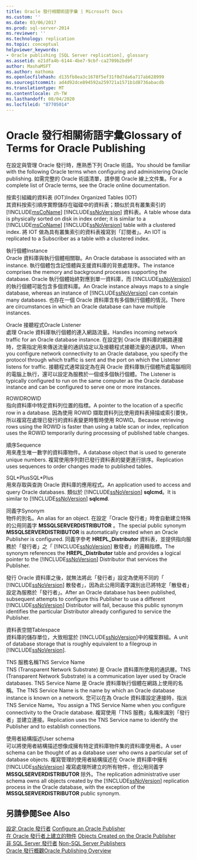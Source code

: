 ```yaml
---
title: Oracle 發行相關術語字彙 | Microsoft Docs
ms.custom: ''
ms.date: 03/06/2017
ms.prod: sql-server-2014
ms.reviewer: ''
ms.technology: replication
ms.topic: conceptual
helpviewer_keywords:
- Oracle publishing [SQL Server replication], glossary
ms.assetid: e21dfa4b-6144-4be7-9cbf-ca2709b2bd9f
author: MashaMSFT
ms.author: mathoma
ms.openlocfilehash: d135fb8ea3c1678f5ef31f0d7da6a717ab628999
ms.sourcegitcommit: ad4d92dce894592a259721a1571b1d8736abacdb
ms.translationtype: MT
ms.contentlocale: zh-TW
ms.lasthandoff: 08/04/2020
ms.locfileid: "87705014"
---
```

# <a name="glossary-of-terms-for-oracle-publishing"></a><span data-ttu-id="964b0-102">Oracle 發行相關術語字彙</span><span class="sxs-lookup"><span data-stu-id="964b0-102">Glossary of Terms for Oracle Publishing</span></span>
  <span data-ttu-id="964b0-103">在設定與管理 Oracle 發行時，應熟悉下列 Oracle 術語。</span><span class="sxs-lookup"><span data-stu-id="964b0-103">You should be familiar with the following Oracle terms when configuring and administering Oracle publishing.</span></span> <span data-ttu-id="964b0-104">如需完整的 Oracle 術語清單，請參閱 Oracle 線上文件集。</span><span class="sxs-lookup"><span data-stu-id="964b0-104">For a complete list of Oracle terms, see the Oracle online documentation.</span></span>  
  
 <span data-ttu-id="964b0-105">按索引組織的資料表 (IOT)</span><span class="sxs-lookup"><span data-stu-id="964b0-105">Index Organized Tables (IOT)</span></span>  
 <span data-ttu-id="964b0-106">其資料按索引順序實際儲存在磁碟中的資料表；類似於具有叢集索引的 [!INCLUDE[msCoName](../../../includes/msconame-md.md)] [!INCLUDE[ssNoVersion](../../../includes/ssnoversion-md.md)] 資料表。</span><span class="sxs-lookup"><span data-stu-id="964b0-106">A table whose data is physically sorted on disk in index order; it is similar to a [!INCLUDE[msCoName](../../../includes/msconame-md.md)] [!INCLUDE[ssNoVersion](../../../includes/ssnoversion-md.md)] table with a clustered index.</span></span> <span data-ttu-id="964b0-107">將 IOT 做為具有叢集索引的資料表複寫到「訂閱者」。</span><span class="sxs-lookup"><span data-stu-id="964b0-107">An IOT is replicated to a Subscriber as a table with a clustered index.</span></span>  
  
 <span data-ttu-id="964b0-108">執行個體</span><span class="sxs-lookup"><span data-stu-id="964b0-108">Instance</span></span>  
 <span data-ttu-id="964b0-109">Oracle 資料庫與執行個體相關聯。</span><span class="sxs-lookup"><span data-stu-id="964b0-109">An Oracle database is associated with an instance.</span></span> <span data-ttu-id="964b0-110">執行個體包含記憶體與支援資料庫的背景處理序。</span><span class="sxs-lookup"><span data-stu-id="964b0-110">The instance comprises the memory and background processes supporting the database.</span></span> <span data-ttu-id="964b0-111">Oracle 執行個體始終對應到單一資料庫，而 [!INCLUDE[ssNoVersion](../../../includes/ssnoversion-md.md)] 的執行個體可能包含多個資料庫。</span><span class="sxs-lookup"><span data-stu-id="964b0-111">An Oracle instance always maps to a single database, whereas an instance of [!INCLUDE[ssNoVersion](../../../includes/ssnoversion-md.md)] can contain many databases.</span></span> <span data-ttu-id="964b0-112">也存在一個 Oracle 資料庫含有多個執行個體的情況。</span><span class="sxs-lookup"><span data-stu-id="964b0-112">There are circumstances in which an Oracle database can have multiple instances.</span></span>  
  
 <span data-ttu-id="964b0-113">Oracle 接聽程式</span><span class="sxs-lookup"><span data-stu-id="964b0-113">Oracle Listener</span></span>  
 <span data-ttu-id="964b0-114">處理 Oracle 資料庫執行個體的連入網路流量。</span><span class="sxs-lookup"><span data-stu-id="964b0-114">Handles incoming network traffic for an Oracle database instance.</span></span> <span data-ttu-id="964b0-115">在設定到 Oracle 資料庫的網路連接時，您需指定用來傳送流量的通訊協定以及接聽程式接聽流量的通訊埠。</span><span class="sxs-lookup"><span data-stu-id="964b0-115">When you configure network connectivity to an Oracle database, you specify the protocol through which traffic is sent and the port on which the Listener listens for traffic.</span></span> <span data-ttu-id="964b0-116">接聽程式通常設定為在與 Oracle 資料庫執行個體所處電腦相同的電腦上執行，還可以設定為服務於一個或多個執行個體。</span><span class="sxs-lookup"><span data-stu-id="964b0-116">The Listener is typically configured to run on the same computer as the Oracle database instance and can be configured to serve one or more instances.</span></span>  
  
 <span data-ttu-id="964b0-117">ROWID</span><span class="sxs-lookup"><span data-stu-id="964b0-117">ROWID</span></span>  
 <span data-ttu-id="964b0-118">指向資料庫中特定資料列位置的指標。</span><span class="sxs-lookup"><span data-stu-id="964b0-118">A pointer to the location of a specific row in a database.</span></span> <span data-ttu-id="964b0-119">因為使用 ROWID 擷取資料列比使用資料表掃描或索引要快，所以複寫在處理已發行的資料表變更時暫時使用 ROWID。</span><span class="sxs-lookup"><span data-stu-id="964b0-119">Because retrieving rows using the ROWID is faster than using a table scan or index, replication uses the ROWID temporarily during processing of published table changes.</span></span>  
  
 <span data-ttu-id="964b0-120">順序</span><span class="sxs-lookup"><span data-stu-id="964b0-120">Sequence</span></span>  
 <span data-ttu-id="964b0-121">用來產生唯一數字的資料庫物件。</span><span class="sxs-lookup"><span data-stu-id="964b0-121">A database object that is used to generate unique numbers.</span></span> <span data-ttu-id="964b0-122">複寫使用序列對已發行資料表的變更進行排序。</span><span class="sxs-lookup"><span data-stu-id="964b0-122">Replication uses sequences to order changes made to published tables.</span></span>  
  
 <span data-ttu-id="964b0-123">SQL\*Plus</span><span class="sxs-lookup"><span data-stu-id="964b0-123">SQL\*Plus</span></span>  
 <span data-ttu-id="964b0-124">用來存取與查詢 Oracle 資料庫的應用程式。</span><span class="sxs-lookup"><span data-stu-id="964b0-124">An application used to access and query Oracle databases.</span></span> <span data-ttu-id="964b0-125">類似於 [!INCLUDE[ssNoVersion](../../../includes/ssnoversion-md.md)] **sqlcmd**。</span><span class="sxs-lookup"><span data-stu-id="964b0-125">It is similar to [!INCLUDE[ssNoVersion](../../../includes/ssnoversion-md.md)] **sqlcmd**.</span></span>  
  
 <span data-ttu-id="964b0-126">同義字</span><span class="sxs-lookup"><span data-stu-id="964b0-126">Synonym</span></span>  
 <span data-ttu-id="964b0-127">物件的別名。</span><span class="sxs-lookup"><span data-stu-id="964b0-127">An alias for an object.</span></span> <span data-ttu-id="964b0-128">在設定「Oracle 發行者」時會自動建立特殊的公用同義字 **MSSQLSERVERDISTRIBUTOR** 。</span><span class="sxs-lookup"><span data-stu-id="964b0-128">The special public synonym **MSSQLSERVERDISTRIBUTOR** is automatically created when an Oracle Publisher is configured.</span></span> <span data-ttu-id="964b0-129">同義字參考 **HREPL_Distributor** 資料表，並提供指向服務於「發行者」之「 [!INCLUDE[ssNoVersion](../../../includes/ssnoversion-md.md)] 散發者」的邏輯指標。</span><span class="sxs-lookup"><span data-stu-id="964b0-129">The synonym references the **HREPL_Distributor** table and provides a logical pointer to the [!INCLUDE[ssNoVersion](../../../includes/ssnoversion-md.md)] Distributor that services the Publisher.</span></span>  
  
 <span data-ttu-id="964b0-130">發行 Oracle 資料庫之後，就無法將此「發行者」設定為使用不同的「 [!INCLUDE[ssNoVersion](../../../includes/ssnoversion-md.md)] 散發者」，因為此公用同義字識別出已將特定「散發者」設定為服務於「發行者」。</span><span class="sxs-lookup"><span data-stu-id="964b0-130">After an Oracle database has been published, subsequent attempts to configure this Publisher to use a different [!INCLUDE[ssNoVersion](../../../includes/ssnoversion-md.md)] Distributor will fail, because this public synonym identifies the particular Distributor already configured to service the Publisher.</span></span>  
  
 <span data-ttu-id="964b0-131">資料表空間</span><span class="sxs-lookup"><span data-stu-id="964b0-131">Tablespace</span></span>  
 <span data-ttu-id="964b0-132">資料庫的儲存單位，大致相當於 [!INCLUDE[ssNoVersion](../../../includes/ssnoversion-md.md)]中的檔案群組。</span><span class="sxs-lookup"><span data-stu-id="964b0-132">A unit of database storage that is roughly equivalent to a filegroup in [!INCLUDE[ssNoVersion](../../../includes/ssnoversion-md.md)].</span></span>  
  
 <span data-ttu-id="964b0-133">TNS 服務名稱</span><span class="sxs-lookup"><span data-stu-id="964b0-133">TNS Service Name</span></span>  
 <span data-ttu-id="964b0-134">TNS (Transparent Network Substrate) 是 Oracle 資料庫所使用的通訊層。</span><span class="sxs-lookup"><span data-stu-id="964b0-134">TNS (Transparent Network Substrate) is a communication layer used by Oracle databases.</span></span> <span data-ttu-id="964b0-135">TNS Service Name 是 Oracle 資料庫執行個體在網路上使用的名稱。</span><span class="sxs-lookup"><span data-stu-id="964b0-135">The TNS Service Name is the name by which an Oracle database instance is known on a network.</span></span> <span data-ttu-id="964b0-136">您可以在為 Oracle 資料庫設定連接時，指派 TNS Service Name。</span><span class="sxs-lookup"><span data-stu-id="964b0-136">You assign a TNS Service Name when you configure connectivity to the Oracle database.</span></span> <span data-ttu-id="964b0-137">複寫使用「TNS 服務」名稱來識別「發行者」並建立連接。</span><span class="sxs-lookup"><span data-stu-id="964b0-137">Replication uses the TNS Service name to identify the Publisher and to establish connections.</span></span>  
  
 <span data-ttu-id="964b0-138">使用者結構描述</span><span class="sxs-lookup"><span data-stu-id="964b0-138">User schema</span></span>  
 <span data-ttu-id="964b0-139">可以將使用者結構描述想像成擁有特定資料庫物件集的資料庫使用者。</span><span class="sxs-lookup"><span data-stu-id="964b0-139">A user schema can be thought of as a database user who owns a particular set of database objects.</span></span> <span data-ttu-id="964b0-140">複寫管理的使用者結構描述在 Oracle 資料庫中擁有 [!INCLUDE[ssNoVersion](../../../includes/ssnoversion-md.md)] 複寫處理所建立的所有物件，但公用同義字 **MSSQLSERVERDISTRIBUTOR** 除外。</span><span class="sxs-lookup"><span data-stu-id="964b0-140">The replication administrative user schema owns all objects created by the [!INCLUDE[ssNoVersion](../../../includes/ssnoversion-md.md)] replication process in the Oracle database, with the exception of the **MSSQLSERVERDISTRIBUTOR** public synonym.</span></span>  
  
## <a name="see-also"></a><span data-ttu-id="964b0-141">另請參閱</span><span class="sxs-lookup"><span data-stu-id="964b0-141">See Also</span></span>  
 <span data-ttu-id="964b0-142">[設定 Oracle 發行者](configure-an-oracle-publisher.md) </span><span class="sxs-lookup"><span data-stu-id="964b0-142">[Configure an Oracle Publisher](configure-an-oracle-publisher.md) </span></span>  
 <span data-ttu-id="964b0-143">[在 Oracle 發行者上建立的物件](objects-created-on-the-oracle-publisher.md) </span><span class="sxs-lookup"><span data-stu-id="964b0-143">[Objects Created on the Oracle Publisher](objects-created-on-the-oracle-publisher.md) </span></span>  
 <span data-ttu-id="964b0-144">[非 SQL Server 發行者](non-sql-server-publishers.md) </span><span class="sxs-lookup"><span data-stu-id="964b0-144">[Non-SQL Server Publishers](non-sql-server-publishers.md) </span></span>  
 [<span data-ttu-id="964b0-145">Oracle 發行概觀</span><span class="sxs-lookup"><span data-stu-id="964b0-145">Oracle Publishing Overview</span></span>](oracle-publishing-overview.md)  
  
  
